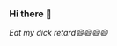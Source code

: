 ### Hi there 👋
*Eat my dick retard😄😄😄😄*

<!--
**Viesha/Viesha** is a ✨ _special_ ✨ repository because its `README.md` (this file) appears on your GitHub profile.

Here are some ideas to get you started:

- 🔭 I’m currently working on Study project
- 🌱 I’m currently learning python
- 👯 I’m looking to collaborate on IT education  topic
- 🤔 I’m looking for help with ...
- 💬 Ask me about ...
- 📫 How to reach me: ...
- 😄 Pronouns: it
- ⚡ Fun fact: ive been involved in tax fraud
- never commit straight to the main branch retard...
-->

